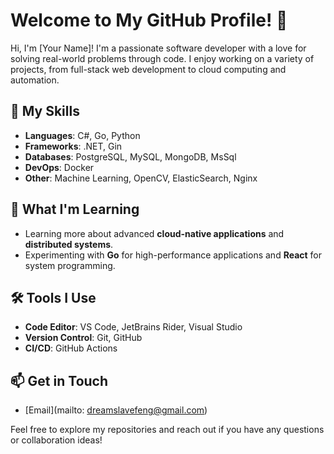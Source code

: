 # Welcome to My GitHub Profile! 👋

Hi, I'm [Your Name]! I'm a passionate software developer with a love for solving real-world problems through code. I enjoy working on a variety of projects, from full-stack web development to cloud computing and automation. 

## 🌟 My Skills

- **Languages**: C#, Go, Python
- **Frameworks**: .NET, Gin
- **Databases**: PostgreSQL, MySQL, MongoDB, MsSql
- **DevOps**: Docker
- **Other**: Machine Learning, OpenCV, ElasticSearch, Nginx

## 🚀 What I'm Learning

- Learning more about advanced **cloud-native applications** and **distributed systems**.
- Experimenting with **Go** for high-performance applications and **React** for system programming.

## 🛠️ Tools I Use

- **Code Editor**: VS Code, JetBrains Rider, Visual Studio
- **Version Control**: Git, GitHub
- **CI/CD**: GitHub Actions

## 📫 Get in Touch
- [Email](mailto:	dreamslavefeng@gmail.com)

Feel free to explore my repositories and reach out if you have any questions or collaboration ideas!
